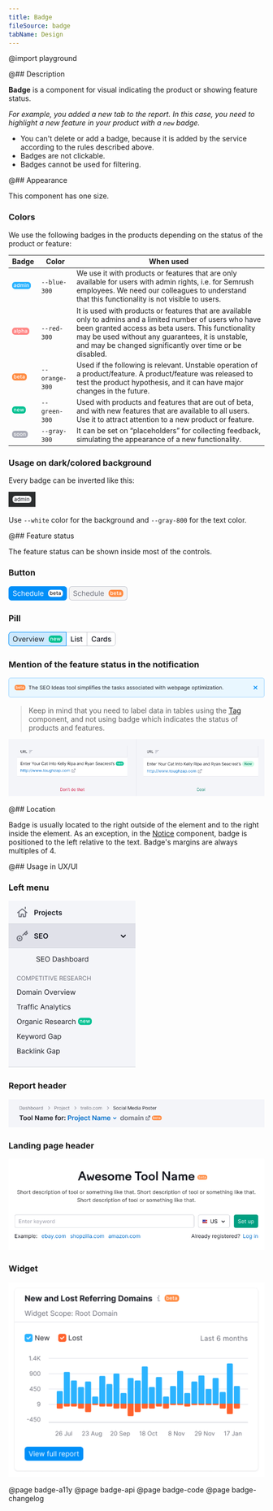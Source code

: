 ```yaml
---
title: Badge
fileSource: badge
tabName: Design
---
```


@import playground

@## Description

**Badge** is a component for visual indicating the product or showing feature status.

_For example, you added a new tab to the report. In this case, you need to highlight a new feature in your product with a `new` badge._

- You can't delete or add a badge, because it is added by the service according to the rules described above.
- Badges are not clickable.
- Badges cannot be used for filtering.

@## Appearance

This component has one size.

### Colors

We use the following badges in the products depending on the status of the product or feature:

| Badge                      | Color          | When used                                                                                                                                                                                                                                                                          |
| -------------------------- | -------------- | ---------------------------------------------------------------------------------------------------------------------------------------------------------------------------------------------------------------------------------------------------------------------------------- |
| ![admin](static/admin.png) | `--blue-300`   | We use it with products or features that are only available for users with admin rights, i.e. for Semrush employees. We need our colleagues to understand that this functionality is not visible to users.                                                                         |
| ![alpha](static/alpha.png) | `--red-300`    | It is used with products or features that are available only to admins and a limited number of users who have been granted access as beta users. This functionality may be used without any guarantees, it is unstable, and may be changed significantly over time or be disabled. |
| ![beta](static/beta.png)   | `--orange-300` | Used if the following is relevant. Unstable operation of a product/feature. A product/feature was released to test the product hypothesis, and it can have major changes in the future.                                                                                            |
| ![new](static/new.png)     | `--green-300`  | Used with products and features that are out of beta, and with new features that are available to all users. Use it to attract attention to a new product or feature.                                                                                                              |
| ![soon](static/soon.png)   | `--gray-300`   | It can be set on “placeholders” for collecting feedback, simulating the appearance of a new functionality.                                                                                                                                                                         |

### Usage on dark/colored background

Every badge can be inverted like this:

![inverted](static/inverted.png)

Use `--white` color for the background and `--gray-800` for the text color.

@## Feature status

The feature status can be shown inside most of the controls.

### Button

![primary button](static/button_primary.png)
![secondary button](static/button_secondary.png)

### Pill

![pills group](static/pills.png)

### Mention of the feature status in the notification

![notice](static/notice.png)

> Keep in mind that you need to label data in tables using the [Tag](/components/tag/) component, and not using badge which indicates the status of products and features.

![yes-no image](static/table-yes-no.png)

@## Location

Badge is usually located to the right outside of the element and to the right inside the element. As an exception, in the [Notice](/components/notice/) component, badge is positioned to the left relative to the text. Badge's margins are always multiples of 4.

@## Usage in UX/UI

### Left menu

![left menu](static/left_menu.png)

### Report header

![report header](static/product-head.png)

### Landing page header

![page header](static/landing-header.png)

### Widget

![widget](static/widget.png)

@page badge-a11y
@page badge-api
@page badge-code
@page badge-changelog
